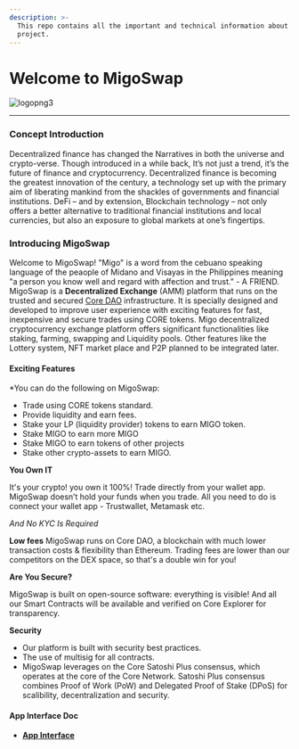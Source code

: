 ```yaml
---
description: >-
  This repo contains all the important and technical information about this
  project.
---
```


# Welcome to MigoSwap

![logopng3](https://user-images.githubusercontent.com/78348683/216841424-7aa5609c-4c5e-42e7-8ea2-772d6b548c76.png)

***

### Concept Introduction

Decentralized finance has changed the Narratives in both the universe and crypto-verse. Though introduced in a while back, It’s not just a trend, it’s the future of finance and cryptocurrency. Decentralized finance is becoming the greatest innovation of the century, a technology set up with the primary aim of liberating mankind from the shackles of governments and financial institutions. DeFi – and by extension, Blockchain technology – not only offers a better alternative to traditional financial institutions and local currencies, but also an exposure to global markets at one’s fingertips.



### Introducing MigoSwap

Welcome to MigoSwap! "Migo" is a word from the cebuano speaking language of the peaople of Midano and Visayas in the Philippines meaning "a person you know well and regard with affection and trust." - A FRIEND. MigoSwap is a **Decentralized Exchange** (AMM) platform that runs on the trusted and secured [Core DAO](https://coredao.org/) infrastructure. It is specially designed and developed to improve user experience with exciting features for fast, inexpensive and secure trades using CORE tokens. Migo decentralized cryptocurrency exchange platform offers significant functionalities like staking, farming, swapping and Liquidity pools. Other features like the Lottery system, NFT market place and P2P planned to be integrated later.



#### Exciting Features

\*You can do the following on MigoSwap:

* Trade using CORE tokens standard.
* Provide liquidity and earn fees.
* Stake your LP (liquidity provider) tokens to earn MIGO token.
* Stake MIGO to earn more MIGO
* Stake MIGO to earn tokens of other projects
* Stake other crypto-assets to earn MIGO.

**You Own IT**

It's your crypto! you own it 100%! Trade directly from your wallet app. MigoSwap doesn’t hold your funds when you trade. All you need to do is connect your wallet app - Trustwallet, Metamask etc.

_And No KYC Is Required_

**Low fees** MigoSwap runs on Core DAO, a blockchain with much lower transaction costs & flexibility than Ethereum. Trading fees are lower than our competitors on the DEX space, so that's a double win for you!

**Are You Secure?**

MigoSwap is built on open-source software: everything is visible! And all our Smart Contracts will be available and verified on Core Explorer for transparency.

**Security**

* Our platform is built with security best practices.
* The use of multisig for all contracts.
* MigoSwap leverages on the Core Satoshi Plus consensus, which operates at the core of the Core Network. Satoshi Plus consensus combines Proof of Work (PoW) and Delegated Proof of Stake (DPoS) for scalibility, decentralization and security.

#### App Interface Doc

* [**App Interface**](App%20InterfaceDOC.md)

##
